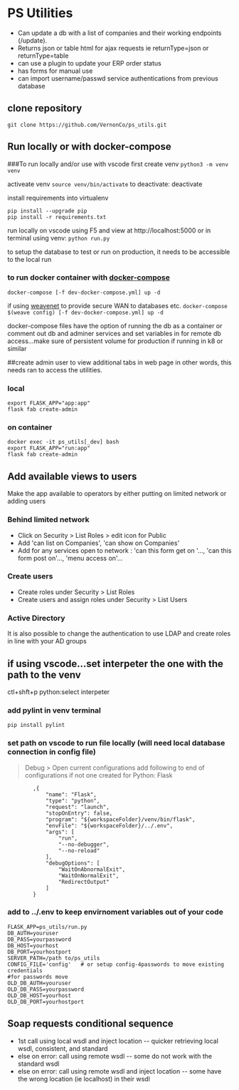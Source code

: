 # PS Utilities
- Can update a db with a list of companies and their working endpoints (/update).
- Returns json or table html for ajax requests  ie returnType=json or returnType=table
- can use a plugin to update your ERP order status
- has forms for manual use
- can import username/passwd service authentications from previous database

## clone repository
`git clone https://github.com/VernonCo/ps_utils.git`

## Run locally or with docker-compose

###To run locally and/or use with vscode
first create venv
`python3 -m venv venv`

activeate venv
`source venv/bin/activate`
to deactivate:
deactivate

install requirements into virtualenv
```
pip install --upgrade pip
pip install -r requirements.txt
```
run locally on vscode using F5 and view at http://localhost:5000 or in terminal using venv:
`python run.py`

to setup the database to test or run on production, it needs to be accessible to the local run


### to run docker container with [docker-compose](https://docs.docker.com/compose/install/)
`docker-compose [-f dev-docker-compose.yml] up -d`

if using [weavenet](https://www.weave.works/oss/net/) to provide secure WAN to databases etc.
`docker-compose $(weave config) [-f dev-docker-compose.yml] up -d`

docker-compose files have the option of running the db as a container or comment out db and adminer services and set variables in for remote db access...make sure of persistent volume for production if running in k8 or similar

##create admin user to view additional tabs in web page
in other words, this needs ran to access the utilities.
### local
```
export FLASK_APP="app:app"
flask fab create-admin
```
### on container
```
docker exec -it ps_utils[_dev] bash
export FLASK_APP="run:app"
flask fab create-admin
```
## Add available views to users
Make the app available to operators by either putting on limited network or adding users
### Behind limited network
- Click on Security > List Roles >  edit icon for Public
- Add 'can list on Companies', 'can show on Companies'
- Add for any services open to network : 'can this form get on '..., 'can this form post on'..., 'menu access on'...
### Create users
- Create roles under Security > List Roles
- Create users and assign roles under Security > List Users
### Active Directory
It is also possible to change the authentication to use LDAP and create roles in line with your AD groups

## if using vscode...set interpeter the one with the path to the venv
ctl+shft+p
python:select interpeter
### add pylint in venv terminal
`pip install pylint`

### set path on vscode to run file locally (will need local database connection in config file)
> Debug > Open current configurations
add following to end of configurations if not one created for Python: Flask
```
        ,{
            "name": "Flask",
            "type": "python",
            "request": "launch",
            "stopOnEntry": false,
            "program": "${workspaceFolder}/venv/bin/flask",
            "envFile": "${workspaceFolder}/../.env",
            "args": [
                "run",
                "--no-debugger",
                "--no-reload"
            ],
            "debugOptions": [
                "WaitOnAbnormalExit",
                "WaitOnNormalExit",
                "RedirectOutput"
            ]
        }
```
### add to ../.env to keep envirnoment variables out of your code
```
FLASK_APP=ps_utils/run.py
DB_AUTH=youruser
DB_PASS=yourpassword
DB_HOST=yourhost
DB_PORT=yourhostport
SERVER_PATH=/path to/ps_utils
CONFIG_FILE='config'   # or setup config-4passwords to move existing credentials
#for passwords move
OLD_DB_AUTH=youruser
OLD_DB_PASS=yourpassword
OLD_DB_HOST=yourhost
OLD_DB_PORT=yourhostport

```

## Soap requests conditional sequence
- 1st call using local wsdl and inject location -- quicker retrieving local wsdl, consistent, and standard
- else on error: call using remote wsdl -- some do not work with the standard wsdl
- else on error: call using remote wsdl and inject location -- some have the wrong location (ie localhost) in their wsdl
